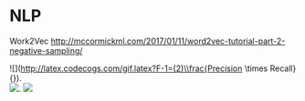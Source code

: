 # NLP


Work2Vec http://mccormickml.com/2017/01/11/word2vec-tutorial-part-2-negative-sampling/

![](http://latex.codecogs.com/gif.latex?F-1=(2)\\frac{Precision \\times Recall}{}).  
![](http://latex.codecogs.com/gif.latex?Precision=\\frac{TP}{TP+FP}). 
![](http://latex.codecogs.com/gif.latex?Recall=\\frac{TP}{TP+FN})

